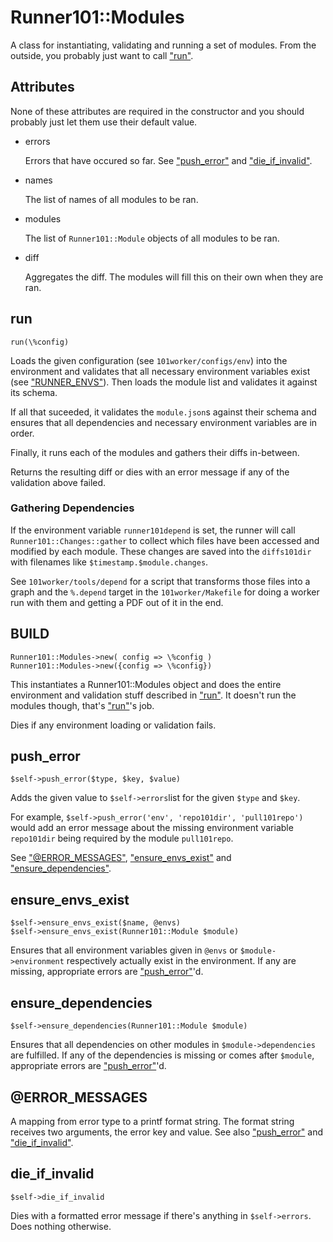 # Runner101::Modules

A class for instantiating, validating and running a set of modules. From the
outside, you probably just want to call ["run"](#run).

## Attributes

None of these attributes are required in the constructor and you should
probably just let them use their default value.

- errors

    Errors that have occured so far. See ["push\_error"](#push_error) and ["die\_if\_invalid"](#die_if_invalid).

- names

    The list of names of all modules to be ran.

- modules

    The list of `Runner101::Module` objects of all modules to be ran.

- diff

    Aggregates the diff. The modules will fill this on their own when they are ran.

## run

    run(\%config)

Loads the given configuration (see `101worker/configs/env`) into the
environment and validates that all necessary environment variables exist (see
["RUNNER\_ENVS"](#runner_envs)). Then loads the module list and validates it against its
schema.

If all that suceeded, it validates the `module.json`s against their schema and
ensures that all dependencies and necessary environment variables are in order.

Finally, it runs each of the modules and gathers their diffs in-between.

Returns the resulting diff or dies with an error message if any of the
validation above failed.

### Gathering Dependencies

If the environment variable `runner101depend` is set, the runner will call
`Runner101::Changes::gather` to collect which files have been accessed and
modified by each module. These changes are saved into the `diffs101dir`
with filenames like `$timestamp.$module.changes`.

See `101worker/tools/depend` for a script that transforms those files into a
graph and the `%.depend` target in the `101worker/Makefile` for doing a
worker run with them and getting a PDF out of it in the end.

## BUILD

    Runner101::Modules->new( config => \%config )
    Runner101::Modules->new({config => \%config})

This instantiates a Runner101::Modules object and does the entire environment
and validation stuff described in ["run"](#run). It doesn't run the modules though,
that's ["run"](#run)'s job.

Dies if any environment loading or validation fails.

## push\_error

    $self->push_error($type, $key, $value)

Adds the given value to `$self->errors`list for the given `$type` and
`$key`.

For example, `$self->push_error('env', 'repo101dir', 'pull101repo')`
would add an error message about the missing  environment variable
`repo101dir` being required by the module `pull101repo`.

See ["@ERROR\_MESSAGES"](#error_messages), ["ensure\_envs\_exist"](#ensure_envs_exist) and ["ensure\_dependencies"](#ensure_dependencies).

## ensure\_envs\_exist

    $self->ensure_envs_exist($name, @envs)
    $self->ensure_envs_exist(Runner101::Module $module)

Ensures that all environment variables given in `@envs` or
`$module->environment` respectively actually exist in the environment. If
any are missing, appropriate errors are ["push\_error"](#push_error)'d.

## ensure\_dependencies

    $self->ensure_dependencies(Runner101::Module $module)

Ensures that all dependencies on other modules in `$module->dependencies`
are fulfilled. If any of the dependencies is missing or comes after `$module`,
appropriate errors are ["push\_error"](#push_error)'d.

## @ERROR\_MESSAGES

A mapping from error type to a printf format string. The format string receives
two arguments, the error key and value. See also ["push\_error"](#push_error) and
["die\_if\_invalid"](#die_if_invalid).

## die\_if\_invalid

    $self->die_if_invalid

Dies with a formatted error message if there's anything in
`$self->errors`. Does nothing otherwise.
